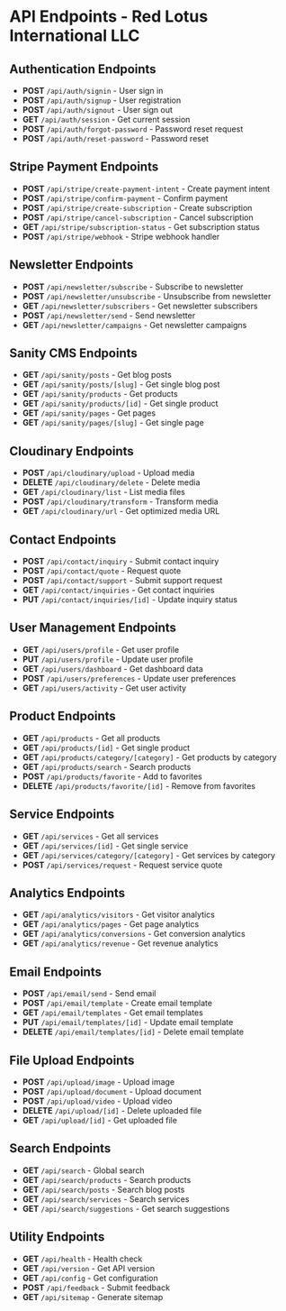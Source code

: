 # API Endpoints - Red Lotus International LLC

## Authentication Endpoints
- **POST** `/api/auth/signin` - User sign in
- **POST** `/api/auth/signup` - User registration
- **POST** `/api/auth/signout` - User sign out
- **GET** `/api/auth/session` - Get current session
- **POST** `/api/auth/forgot-password` - Password reset request
- **POST** `/api/auth/reset-password` - Password reset

## Stripe Payment Endpoints
- **POST** `/api/stripe/create-payment-intent` - Create payment intent
- **POST** `/api/stripe/confirm-payment` - Confirm payment
- **POST** `/api/stripe/create-subscription` - Create subscription
- **POST** `/api/stripe/cancel-subscription` - Cancel subscription
- **GET** `/api/stripe/subscription-status` - Get subscription status
- **POST** `/api/stripe/webhook` - Stripe webhook handler

## Newsletter Endpoints
- **POST** `/api/newsletter/subscribe` - Subscribe to newsletter
- **POST** `/api/newsletter/unsubscribe` - Unsubscribe from newsletter
- **GET** `/api/newsletter/subscribers` - Get newsletter subscribers
- **POST** `/api/newsletter/send` - Send newsletter
- **GET** `/api/newsletter/campaigns` - Get newsletter campaigns

## Sanity CMS Endpoints
- **GET** `/api/sanity/posts` - Get blog posts
- **GET** `/api/sanity/posts/[slug]` - Get single blog post
- **GET** `/api/sanity/products` - Get products
- **GET** `/api/sanity/products/[id]` - Get single product
- **GET** `/api/sanity/pages` - Get pages
- **GET** `/api/sanity/pages/[slug]` - Get single page

## Cloudinary Endpoints
- **POST** `/api/cloudinary/upload` - Upload media
- **DELETE** `/api/cloudinary/delete` - Delete media
- **GET** `/api/cloudinary/list` - List media files
- **POST** `/api/cloudinary/transform` - Transform media
- **GET** `/api/cloudinary/url` - Get optimized media URL

## Contact Endpoints
- **POST** `/api/contact/inquiry` - Submit contact inquiry
- **POST** `/api/contact/quote` - Request quote
- **POST** `/api/contact/support` - Submit support request
- **GET** `/api/contact/inquiries` - Get contact inquiries
- **PUT** `/api/contact/inquiries/[id]` - Update inquiry status

## User Management Endpoints
- **GET** `/api/users/profile` - Get user profile
- **PUT** `/api/users/profile` - Update user profile
- **GET** `/api/users/dashboard` - Get dashboard data
- **POST** `/api/users/preferences` - Update user preferences
- **GET** `/api/users/activity` - Get user activity

## Product Endpoints
- **GET** `/api/products` - Get all products
- **GET** `/api/products/[id]` - Get single product
- **GET** `/api/products/category/[category]` - Get products by category
- **GET** `/api/products/search` - Search products
- **POST** `/api/products/favorite` - Add to favorites
- **DELETE** `/api/products/favorite/[id]` - Remove from favorites

## Service Endpoints
- **GET** `/api/services` - Get all services
- **GET** `/api/services/[id]` - Get single service
- **GET** `/api/services/category/[category]` - Get services by category
- **POST** `/api/services/request` - Request service quote

## Analytics Endpoints
- **GET** `/api/analytics/visitors` - Get visitor analytics
- **GET** `/api/analytics/pages` - Get page analytics
- **GET** `/api/analytics/conversions` - Get conversion analytics
- **GET** `/api/analytics/revenue` - Get revenue analytics

## Email Endpoints
- **POST** `/api/email/send` - Send email
- **POST** `/api/email/template` - Create email template
- **GET** `/api/email/templates` - Get email templates
- **PUT** `/api/email/templates/[id]` - Update email template
- **DELETE** `/api/email/templates/[id]` - Delete email template

## File Upload Endpoints
- **POST** `/api/upload/image` - Upload image
- **POST** `/api/upload/document` - Upload document
- **POST** `/api/upload/video` - Upload video
- **DELETE** `/api/upload/[id]` - Delete uploaded file
- **GET** `/api/upload/[id]` - Get uploaded file

## Search Endpoints
- **GET** `/api/search` - Global search
- **GET** `/api/search/products` - Search products
- **GET** `/api/search/posts` - Search blog posts
- **GET** `/api/search/services` - Search services
- **GET** `/api/search/suggestions` - Get search suggestions

## Utility Endpoints
- **GET** `/api/health` - Health check
- **GET** `/api/version` - Get API version
- **GET** `/api/config` - Get configuration
- **POST** `/api/feedback` - Submit feedback
- **GET** `/api/sitemap` - Generate sitemap
